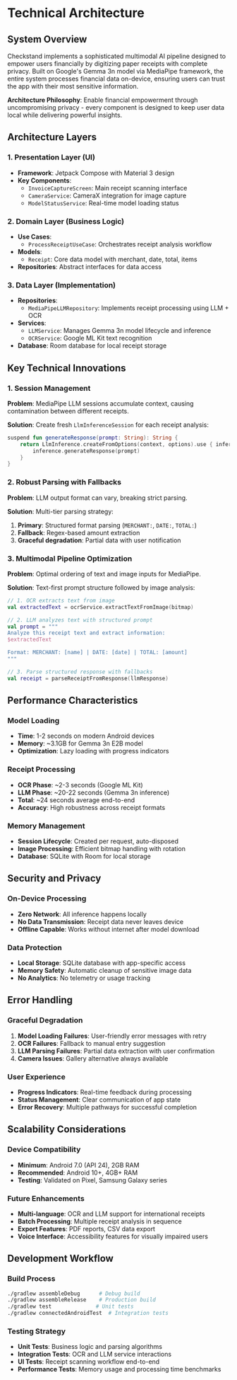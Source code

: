 # Technical Architecture

## System Overview

Checkstand implements a sophisticated multimodal AI pipeline designed to empower users financially by digitizing paper receipts with complete privacy. Built on Google's Gemma 3n model via MediaPipe framework, the entire system processes financial data on-device, ensuring users can trust the app with their most sensitive information.

**Architecture Philosophy**: Enable financial empowerment through uncompromising privacy - every component is designed to keep user data local while delivering powerful insights.

## Architecture Layers

### 1. Presentation Layer (UI)
- **Framework**: Jetpack Compose with Material 3 design
- **Key Components**: 
  - `InvoiceCaptureScreen`: Main receipt scanning interface
  - `CameraService`: CameraX integration for image capture
  - `ModelStatusService`: Real-time model loading status

### 2. Domain Layer (Business Logic)
- **Use Cases**: 
  - `ProcessReceiptUseCase`: Orchestrates receipt analysis workflow
- **Models**: 
  - `Receipt`: Core data model with merchant, date, total, items
- **Repositories**: Abstract interfaces for data access

### 3. Data Layer (Implementation)
- **Repositories**: 
  - `MediaPipeLLMRepository`: Implements receipt processing using LLM + OCR
- **Services**:
  - `LLMService`: Manages Gemma 3n model lifecycle and inference
  - `OCRService`: Google ML Kit text recognition
- **Database**: Room database for local receipt storage

## Key Technical Innovations

### 1. Session Management
**Problem**: MediaPipe LLM sessions accumulate context, causing contamination between different receipts.

**Solution**: Create fresh `LlmInferenceSession` for each receipt analysis:
```kotlin
suspend fun generateResponse(prompt: String): String {
    return LlmInference.createFromOptions(context, options).use { inference ->
        inference.generateResponse(prompt)
    }
}
```

### 2. Robust Parsing with Fallbacks
**Problem**: LLM output format can vary, breaking strict parsing.

**Solution**: Multi-tier parsing strategy:
1. **Primary**: Structured format parsing (`MERCHANT:`, `DATE:`, `TOTAL:`)
2. **Fallback**: Regex-based amount extraction
3. **Graceful degradation**: Partial data with user notification

### 3. Multimodal Pipeline Optimization
**Problem**: Optimal ordering of text and image inputs for MediaPipe.

**Solution**: Text-first prompt structure followed by image analysis:
```kotlin
// 1. OCR extracts text from image
val extractedText = ocrService.extractTextFromImage(bitmap)

// 2. LLM analyzes text with structured prompt
val prompt = """
Analyze this receipt text and extract information:
$extractedText

Format: MERCHANT: [name] | DATE: [date] | TOTAL: [amount]
"""

// 3. Parse structured response with fallbacks
val receipt = parseReceiptFromResponse(llmResponse)
```

## Performance Characteristics

### Model Loading
- **Time**: 1-2 seconds on modern Android devices
- **Memory**: ~3.1GB for Gemma 3n E2B model
- **Optimization**: Lazy loading with progress indicators

### Receipt Processing
- **OCR Phase**: ~2-3 seconds (Google ML Kit)
- **LLM Phase**: ~20-22 seconds (Gemma 3n inference)
- **Total**: ~24 seconds average end-to-end
- **Accuracy**: High robustness across receipt formats

### Memory Management
- **Session Lifecycle**: Created per request, auto-disposed
- **Image Processing**: Efficient bitmap handling with rotation
- **Database**: SQLite with Room for local storage

## Security and Privacy

### On-Device Processing
- **Zero Network**: All inference happens locally
- **No Data Transmission**: Receipt data never leaves device
- **Offline Capable**: Works without internet after model download

### Data Protection
- **Local Storage**: SQLite database with app-specific access
- **Memory Safety**: Automatic cleanup of sensitive image data
- **No Analytics**: No telemetry or usage tracking

## Error Handling

### Graceful Degradation
1. **Model Loading Failures**: User-friendly error messages with retry
2. **OCR Failures**: Fallback to manual entry suggestion
3. **LLM Parsing Failures**: Partial data extraction with user confirmation
4. **Camera Issues**: Gallery alternative always available

### User Experience
- **Progress Indicators**: Real-time feedback during processing
- **Status Management**: Clear communication of app state
- **Error Recovery**: Multiple pathways for successful completion

## Scalability Considerations

### Device Compatibility
- **Minimum**: Android 7.0 (API 24), 2GB RAM
- **Recommended**: Android 10+, 4GB+ RAM
- **Testing**: Validated on Pixel, Samsung Galaxy series

### Future Enhancements
- **Multi-language**: OCR and LLM support for international receipts
- **Batch Processing**: Multiple receipt analysis in sequence
- **Export Features**: PDF reports, CSV data export
- **Voice Interface**: Accessibility features for visually impaired users

## Development Workflow

### Build Process
```bash
./gradlew assembleDebug      # Debug build
./gradlew assembleRelease    # Production build
./gradlew test              # Unit tests
./gradlew connectedAndroidTest  # Integration tests
```

### Testing Strategy
- **Unit Tests**: Business logic and parsing algorithms
- **Integration Tests**: OCR and LLM service interactions
- **UI Tests**: Receipt scanning workflow end-to-end
- **Performance Tests**: Memory usage and processing time benchmarks

